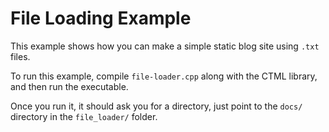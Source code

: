 # File Loading Example

This example shows how you can make a simple static blog site using `.txt` files.

To run this example, compile `file-loader.cpp` along with the CTML library, and then run the executable.

Once you run it, it should ask you for a directory, just point to the `docs/` directory in the `file_loader/` folder.
